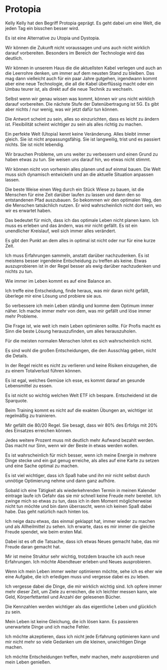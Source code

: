 # Protopia

Kelly Kelly hat den Begriff Protopia geprägt. Es geht dabei um eine Welt, die jeden Tag ein bisschen besser wird.

Es ist eine Alternative zu Utopia und Dystopia.

Wir können die Zukunft nicht voraussagen und uns auch nicht wirklich darauf vorbereiten. Besonders im Bereich der Technologie wird das deutlich.

Wir können in unserem Haus die die aktuellsten Kabel verlegen und auch an die Leerrohre denken, um immer auf dem neusten Stand zu bleiben. Das mag dann vielleicht auch für ein paar Jahre gutgehen, irgendwann kommt aber eine neue Technologie, die all die Kabel überflüssig macht oder ein Umbau teurer ist, als direkt auf die neue Technik zu wechseln.

Selbst wenn wir genau wissen was kommt, können wir uns nicht wirklich darauf vorbereiten. Die nächste Stufe der Datenübertragung ist 5G. Es gibt aber nichts / nur wenig, was wir jetzt dafür tun können.

Die Antwort scheint zu sein, alles so einzurichten, dass es leicht zu ändern ist. Flexibilität scheint wichtiger zu sein als alles richtig zu machen.

Ein perfekte Welt (Utopia) kennt keine Veränderung. Alles bleibt immer gleich. Sie ist nicht anpassungsfähig. Sie ist langweilig, trist und es passiert nichts. Sie ist nicht lebendig.

Wir brauchen Probleme, um uns weiter zu verbessern und einen Grund zu haben etwas zu tun. Sie weisen uns darauf hin, wo etwas nicht stimmt.

Wir können nicht von vorherein alles planen und auf einmal bauen. Die Welt muss sich dynamisch entwickeln und an die aktuelle Situation anpassen lassen.

Die beste Weise einen Weg durch ein Stück Wiese zu bauen, ist die Menschen für eine Zeit darüber laufen zu lassen und dann den so entstandenen Pfad auszubauen. So bekommen wir den optimalen Weg, den die Menschen tatsächlich nutzen. Er wird wahrscheinlich nicht dort sein, wo wir es erwartet haben.

Das bedeutet für mich, dass ich das optimale Leben nicht planen kann. Ich muss es erleben und das ändern, was mir nicht gefällt. Es ist ein unendlicher Kreislauf, weil sich immer alles verändert.

Es gibt den Punkt an dem alles in optimal ist nicht oder nur für eine kurze Zeit.

Ich muss Erfahrungen sammeln, anstatt darüber nachzudenken. Es ist meistens besser irgendeine Entscheidung zu treffen als keine. Etwas auszuprobieren ist in der Regel besser als ewig darüber nachzudenken und nichts zu tun. 

Wie immer im Leben kommt es auf eine Balance an. 

Ich treffe eine Entscheidung, finde heraus, was mir daran nicht gefällt, überlege mir eine Lösung und probiere sie aus. 

So verbessere ich mein Leben ständig und komme dem Optimum immer näher. Ich mache immer mehr von dem, was mir gefällt und löse immer mehr Probleme.

Die Frage ist, wie weit ich mein Leben optimieren sollte. Für Profis macht es Sinn die beste Lösung herauszufinden, um alles herauszuholen.

Für die meisten normalen Menschen lohnt es sich wahrscheinlich nicht.

Es sind wohl die großen Entscheidungen, die den Ausschlag geben, nicht die Details.

In der Regel reicht es nicht zu verlieren und keine Risiken einzugehen, die zu einem Totalverlust führen können.

Es ist egal, welches Gemüse ich esse, es kommt darauf an gesunde Lebensmittel zu essen.

Es ist nicht so wichtig welchen Welt ETF ich bespare. Entscheidend ist die Sparquote.

Beim Training kommt es nicht auf die exakten Übungen an, wichtiger ist regelmäßig zu trainieren.

Mir gefällt die 80/20 Regel. Sie besagt, dass wir 80% des Erfolgs mit 20% des Einsatzes erreichen können.

Jedes weitere Prozent muss mit deutlich mehr Aufwand bezahlt werden. Das macht nur Sinn, wenn wir der Beste in etwas werden wollen.

Es ist wahrscheinlich für mich besser, wenn ich meine Energie in mehrere Dinge stecke und ein gut genug erreiche, als alles auf eine Karte zu setzen und eine Sache optimal zu machen.

Es ist viel wichtiger, dass ich Spaß habe und ihn mir nicht selbst durch unnötige Optimierung nehme und dann ganz aufhöre.

Sobald ich eine Tätigkeit als wiederkehrenden Termin in meinen Kalender eintrage laufe ich Gefahr das sie mir schnell keine Freude mehr bereitet. Ich zwinge mich so etwas zu tun, dass ich in dem Moment möglicherweise nicht tun möchte und bin dann überrascht, wenn ich keinen Spaß dabei habe. Das geht natürlich nach hinten los. 

Ich neige dazu etwas, das einmal geklappt hat, immer wieder zu machen und als Allheilmittel zu sehen. Ich erwarte, dass es mir immer die gleiche Freude spendet, wie beim ersten Mal.

Dabei ist es oft die Tatsache, dass ich etwas Neues gemacht habe, das mir Freude daran gemacht hat.

Mir ist meine Struktur sehr wichtig, trotzdem brauche ich auch neue Erfahrungen. Ich möchte Abendteuer erleben und Neues ausprobieren.

Wenn ich mein Leben immer weiter optimieren möchte, sehe ich es eher wie eine Aufgabe, die ich erledigen muss und vergesse dabei es zu leben. 

Ich vergesse dabei die Dinge, die mir wirklich wichtig sind. Ich opfere immer mehr dieser Zeit, um Ziele zu erreichen, die ich leichter messen kann, wie Geld, Körperfettanteil und Anzahl der gelesenen Bücher.

Die Kennzahlen werden wichtiger als das eigentliche Leben und glücklich zu sein.

Mein Leben ist keine Gleichung, die ich lösen kann. Es passieren unerwartete Dinge und ich mache Fehler.

Ich möchte akzeptieren, dass ich nicht jede Erfahrung optimieren kann und mir nicht mehr so viele Gedanken um die kleinen, unwichtigen Dinge machen.

Ich möchte Entscheidungen treffen, mehr machen, mehr ausprobieren und mein Leben genießen.